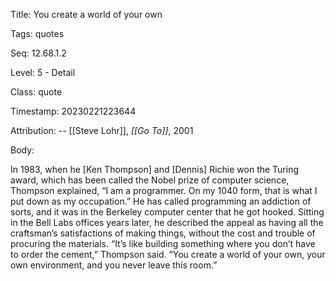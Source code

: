 Title:  You create a world of your own

Tags:   quotes

Seq:    12.68.1.2

Level:  5 - Detail

Class:  quote

Timestamp: 20230221223644

Attribution: -- [[Steve Lohr]], *[[Go To]]*, 2001

Body:

In 1983, when he [Ken Thompson] and [Dennis] Richie won the Turing award, which has been called the Nobel prize of computer science, Thompson explained, “I am a programmer. On my 1040 form, that is what I put down as my occupation.” He has called programming an addiction of sorts, and it was in the Berkeley computer center that he got hooked. Sitting in the Bell Labs offices years later, he described the appeal as having all the craftsman’s satisfactions of making things, without the cost and trouble of procuring the materials. “It’s like building something where you don’t have to order the cement,” Thompson said. “You create a world of your own, your own environment, and you never leave this room.”
